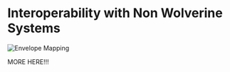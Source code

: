 # Interoperability with Non Wolverine Systems

![Envelope Mapping](/envelope-mappers.png)

MORE HERE!!!
